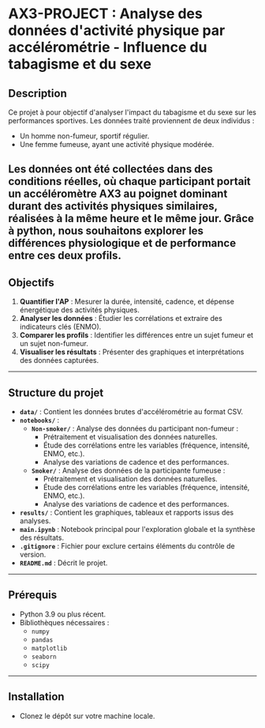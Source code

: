 # AX3-PROJECT : Analyse des données d'activité physique par accélérométrie - Influence du tabagisme et du sexe

## Description

Ce projet à pour objectif d'analyser l'impact du tabagisme et du sexe sur les performances sportives. Les données traité proviennent de deux individus : 

- Un homme non-fumeur, sportif régulier.
- Une femme fumeuse, ayant une activité physique modérée.

Les données ont été collectées dans des conditions réelles, où chaque participant portait un accéléromètre AX3 au poignet dominant durant des activités physiques similaires, réalisées à la même heure et le même jour. Grâce à python, nous souhaitons explorer les différences physiologique et de performance entre ces deux profils.
---

## Objectifs

1. **Quantifier l'AP** : Mesurer la durée, intensité, cadence, et dépense énergétique des activités physiques.
2. **Analyser les données** : Étudier les corrélations et extraire des indicateurs clés (ENMO).
3. **Comparer les profils** : Identifier les différences entre un sujet fumeur et un sujet non-fumeur.
4. **Visualiser les résultats** : Présenter des graphiques et interprétations des données capturées.

---

## Structure du projet

- **`data/`** : Contient les données brutes d'accélérométrie au format CSV.
- **`notebooks/`** :
  - **`Non-smoker/`** : Analyse des données du participant non-fumeur :
    - Prétraitement et visualisation des données naturelles.
    - Étude des corrélations entre les variables (fréquence, intensité, ENMO, etc.).
    - Analyse des variations de cadence et des performances.
  - **`Smoker/`** : Analyse des données de la participante fumeuse :
    - Prétraitement et visualisation des données naturelles.
    - Étude des corrélations entre les variables (fréquence, intensité, ENMO, etc.).
    - Analyse des variations de cadence et des performances.
- **`results/`** : Contient les graphiques, tableaux et rapports issus des analyses.
- **`main.ipynb`** : Notebook principal pour l'exploration globale et la synthèse des résultats.
- **`.gitignore`** : Fichier pour exclure certains éléments du contrôle de version.
- **`README.md`** : Décrit le projet.

---

## Prérequis

- Python 3.9 ou plus récent.
- Bibliothèques nécessaires :
  - `numpy`
  - `pandas`
  - `matplotlib`
  - `seaborn`
  - `scipy`

---
## Installation

- Clonez le dépôt sur votre machine locale.
  